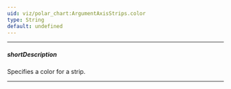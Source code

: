 ```yaml
---
uid: viz/polar_chart:ArgumentAxisStrips.color
type: String
default: undefined
---
```

---
##### shortDescription
Specifies a color for a strip.

---
